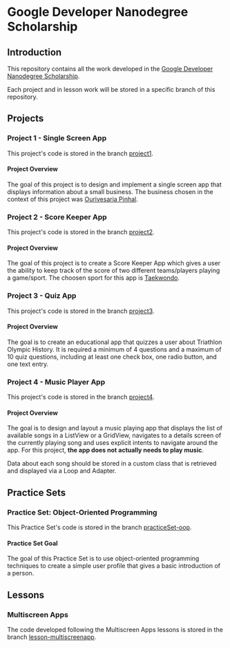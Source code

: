 # Google Developer Nanodegree Scholarship

## Introduction

This repository contains all the work developed in the [Google Developer Nanodegree Scholarship](https://sites.google.com/knowlabs.com/gdnd2017).

Each project and in lesson work will be stored in a specific branch of this repository.
 
## Projects

### Project 1 - Single Screen App

This project's code is stored in the branch [project1](https://github.com/EnduranceCode/GoogleDeveloperNanodegreeScholarship/tree/project1).

#### Project Overview
The goal of this project is to design and implement a single screen app that displays information about a small business. The business chosen in the context of this project was [Ourivesaria Pinhal](http://www.rpinhal.pt/ourivesaria/).

### Project 2 - Score Keeper App

This project's code is stored in the branch [project2](https://github.com/EnduranceCode/GoogleDeveloperNanodegreeScholarship/tree/project2).

#### Project Overview
The goal of this project is to create a Score Keeper App which gives a user the ability to keep track of the score of two different teams/players playing a game/sport. The choosen sport for this app is [Taekwondo](https://en.wikipedia.org/wiki/Taekwondo).

### Project 3 - Quiz App

This project's code is stored in the branch [project3](https://github.com/EnduranceCode/GoogleDeveloperNanodegreeScholarship/tree/project3).

#### Project Overview
The goal is to create an educational app that quizzes a user about Triathlon Olympic History. It is required a minimum of 4 questions and a maximum of 10 quiz questions, including at least one check box, one radio button, and one text entry.

### Project 4 - Music Player App

This project's code is stored in the branch [project4](https://github.com/EnduranceCode/GoogleDeveloperNanodegreeScholarship/tree/project4).

#### Project Overview
The goal is to design and layout a music playing app that displays the list of available songs in a ListView or a GridView, navigates to a details screen of the currently playing song and uses explicit intents to navigate around the app. For this project, **the app does not actually needs to play music**.

Data about each song should be stored in a custom class that is retrieved and displayed via a Loop and Adapter.

## Practice Sets

### Practice Set: Object-Oriented Programming 

This Practice Set's code is stored in the branch [practiceSet-oop](https://github.com/EnduranceCode/GoogleDeveloperNanodegreeScholarship/tree/practiceSet-oop).

#### Practice Set Goal
The goal of this Practice Set is to use object-oriented programming techniques to create a simple user profile that gives a basic introduction of a person.

## Lessons

### Multiscreen Apps

The code developed following the Multiscreen Apps lessons is stored in the branch [lesson-multiscreenapp](https://github.com/EnduranceCode/GoogleDeveloperNanodegreeScholarship/tree/lesson-multiscreenapps). 
